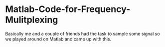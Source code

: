 # Matlab-Code-for-Frequency-Mulitplexing
Basically me and a couple of friends had the task to sample some signal so we played around on Matlab and came up with this.

